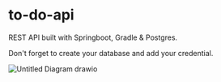 # to-do-api
REST API built with Springboot, Gradle &amp; Postgres.

Don't forget to create your database and add your credential.

![Untitled Diagram drawio](https://user-images.githubusercontent.com/72088440/178753071-8f2a88b8-6c9e-4dd5-a29e-e99ea5ad25fb.png)

